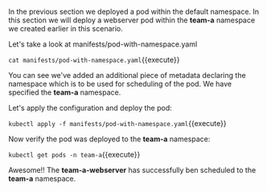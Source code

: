 In the previous section we deployed a pod within the default namespace. In this section we will deploy a webserver pod within the **team-a** namespace we created earlier in this scenario.

Let's take a look at manifests/pod-with-namespace.yaml

``cat manifests/pod-with-namespace.yaml``{{execute}}

You can see we've added an additional piece of metadata declaring the namespace which is to be used for scheduling of the pod. We have specified the **team-a** namespace.

Let's apply the configuration and deploy the pod:

``kubectl apply -f manifests/pod-with-namespace.yaml``{{execute}}

Now verify the pod was deployed to the **team-a** namespace:

``kubectl get pods -n team-a``{{execute}}

Awesome!! The **team-a-webserver** has successfully ben scheduled to the **team-a** namespace.